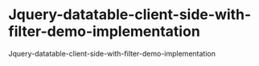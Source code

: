 # Jquery-datatable-client-side-with-filter-demo-implementation
Jquery-datatable-client-side-with-filter-demo-implementation
